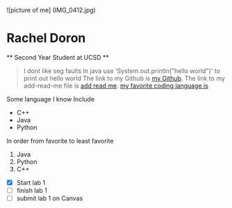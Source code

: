 ![picture of me] (IMG_0412.jpg)
# Rachel Doron 
** Second Year Student at UCSD ** 
> I dont like seg faults 
In java use 'System.out.println("hello world")' to print out hello world 
The link to my Github is [my Github](https://github.com/rdoron/CSE110-lab1).
The link to my add-read-me file is [add read me](https://github.com/rdoron/CSE110-lab1/tree/add-read-me#cse110-lab1). 
[my favorite coding language is](CSE110-lab1/README.md) 

Some language I know Include 
- C++
- Java
- Python 
  

In order from favorite to least favorite 
1. Java 
2. Python 
3. C++ 

- [x] Start lab 1
- [ ] finish lab 1 
- [ ] submit lab 1 on Canvas 
